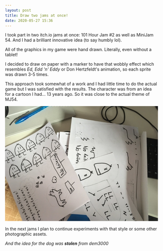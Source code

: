 ```yaml
---
layout: post
title: Draw two jams at once!
date: 2020-05-27 15:36
---
```


I took part in two itch.io jams at once: 101 Hour Jam #2 as well as MiniJam 54.
And I had a brilliant innovative idea (to say humbly lol).

All of the graphics in my game were hand drawn. Literally, even without a tablet!

I decided to draw on paper with a marker to have that wobbly effect which resembles
*Ed, Edd 'n' Eddy* or Don Hertzfeldt's animation, so each sprite was drawn 3-5 times.

This approach took somewhat of a work and I had little time to do the actual game but
I was satisfied with the results. The character was from an idea for a cartoon I had...
13 years ago. So it was close to the actual theme of MJ54.

![Sprites drawn on paper](/images/markerart.jpg)

In the next jams I plan to continue experiments with that style or some other photographic
assets.

*And the idea for the dog was __stolen__ from dem3000*